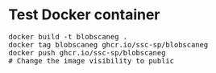 # Test Docker container

<pre>
docker build -t blobscaneg .
docker tag blobscaneg ghcr.io/ssc-sp/blobscaneg
docker push ghcr.io/ssc-sp/blobscaneg   
# Change the image visibility to public
</pre>
